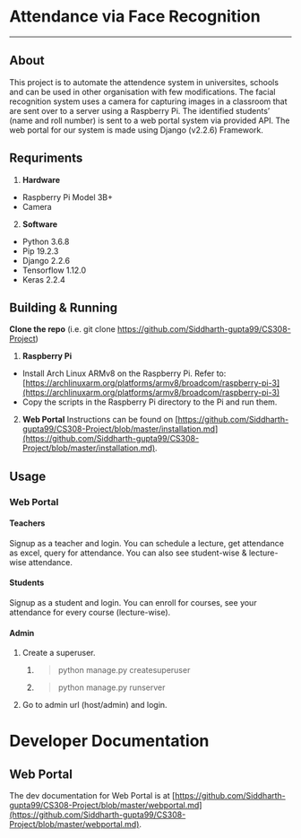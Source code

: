 # Attendance via Face Recognition


----
## About
This project is to automate the attendence system in universites, schools and can be used in other organisation with few modifications.
The facial recognition system uses a camera for capturing images in a classroom that are sent over to a server using a Raspberry Pi. 
The identified students’ (name and roll number) is sent to a web portal system via provided API. The web portal for our system is made using Django (v2.2.6) Framework.

## Requriments
1. **Hardware**
  * Raspberry Pi Model 3B+
  * Camera

2. **Software**
  * Python 3.6.8
  * Pip 19.2.3
  * Django 2.2.6
  * Tensorflow 1.12.0
  * Keras 2.2.4

## Building & Running

**Clone the repo** (i.e. git clone https://github.com/Siddharth-gupta99/CS308-Project)

1. **Raspberry Pi**
  * Install Arch Linux ARMv8 on the Raspberry Pi.
Refer to:
[https://archlinuxarm.org/platforms/armv8/broadcom/raspberry-pi-3](https://archlinuxarm.org/platforms/armv8/broadcom/raspberry-pi-3)
  * Copy the scripts in the Raspberry Pi directory to the Pi and run them.

2. **Web Portal**
Instructions can be found on [https://github.com/Siddharth-gupta99/CS308-Project/blob/master/installation.md](https://github.com/Siddharth-gupta99/CS308-Project/blob/master/installation.md).

## Usage

### Web Portal
#### Teachers
Signup as a teacher and login. You can schedule a lecture, get attendance as excel, query for attendance. You can also see student-wise & lecture-wise attendance.
#### Students
Signup as a student and login. You can enroll for courses, see your attendance for every course (lecture-wise).
#### Admin
1. Create a superuser.
	1. >   python manage.py createsuperuser
	2. >   python manage.py runserver
2. Go to admin url (host/admin) and login.

# Developer Documentation

## Web Portal
The dev documentation for Web Portal is at [https://github.com/Siddharth-gupta99/CS308-Project/blob/master/webportal.md](https://github.com/Siddharth-gupta99/CS308-Project/blob/master/webportal.md).

